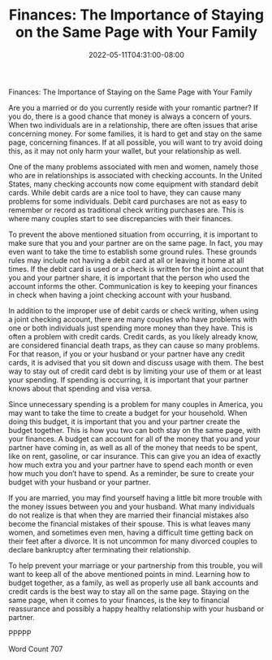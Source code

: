 ﻿---
title: "Finances:  The Importance of Staying on the Same Page with Your Family"
date: 2022-05-11T04:31:00-08:00
description: "TXT Tips for Web Success"
featured_image: "/images/TXT.jpg"
tags: ["TXT"]
---

Finances:  The Importance of Staying on the Same Page with Your Family

Are you a married or do you currently reside with your romantic partner?  If you do, there is a good chance that money is always a concern of yours.  When two individuals are in a relationship, there are often issues that arise concerning money.  For some families, it is hard to get and stay on the same page, concerning finances. If at all possible, you will want to try avoid doing this, as it may not only harm your wallet, but your relationship as well.

One of the many problems associated with men and women, namely those who are in relationships is associated with checking accounts. In the United States, many checking accounts now come equipment with standard debit cards. While debit cards are a nice tool to have, they can cause many problems for some individuals.  Debit card purchases are not as easy to remember or record as traditional check writing purchases are. This is where many couples start to see discrepancies with their finances.

To prevent the above mentioned situation from occurring, it is important to make sure that you and your partner are on the same page. In fact, you may even want to take the time to establish some ground rules. These grounds rules may include not having a debit card at all or leaving it home at all times. If the debit card is used or a check is written for the joint account that you and your partner share, it is important that the person who used the account informs the other.  Communication is key to keeping your finances in check when having a joint checking account with your husband.

In addition to the improper use of debit cards or check writing, when using a joint checking account, there are many couples who have problems with one or both individuals just spending more money than they have.  This is often a problem with credit cards.  Credit cards, as you likely already know, are considered financial death traps, as they can cause so many problems.  For that reason, if you or your husband or your partner have any credit cards, it is advised that you sit down and discuss usage with them.  The best way to stay out of credit card debt is by limiting your use of them or at least your spending.  If spending is occurring, it is important that your partner knows about that spending and visa versa.

Since unnecessary spending is a problem for many couples in America, you may want to take the time to create a budget for your household. When doing this budget, it is important that you and your partner create the budget together.  This is how you two can both stay on the same page, with your finances.  A budget can account for all of the money that you and your partner have coming in, as well as all of the money that needs to be spent, like on rent, gasoline, or car insurance. This can give you an idea of exactly how much extra you and your partner have to spend each month or even how much you don’t have to spend.  As a reminder, be sure to create your budget with your husband or your partner.  

If you are married, you may find yourself having a little bit more trouble with the money issues between you and your husband. What many individuals do not realize is that when they are married their financial mistakes also become the financial mistakes of their spouse.  This is what leaves many women, and sometimes even men, having a difficult time getting back on their feet after a divorce.  It is not uncommon for many divorced couples to declare bankruptcy after terminating their relationship.  

To help prevent your marriage or your partnership from this trouble, you will want to keep all of the above mentioned points in mind.  Learning how to budget together, as a family, as well as properly use all bank accounts and credit cards is the best way to stay all on the same page.  Staying on the same page, when it comes to your finances, is the key to financial reassurance and possibly a happy healthy relationship with your husband or partner.

PPPPP

Word Count 707

